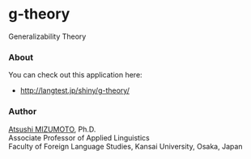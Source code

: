 g-theory
===

Generalizability Theory


### About
You can check out this application here:
- http://langtest.jp/shiny/g-theory/

### Author
[Atsushi MIZUMOTO](http://mizumot.com/ "mizumot.com"), Ph.D.   
Associate Professor of Applied Linguistics  
Faculty of Foreign Language Studies, Kansai University, Osaka, Japan